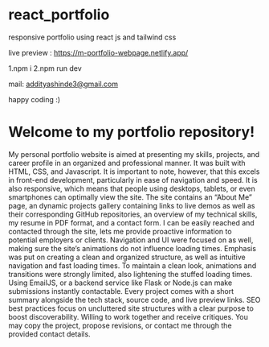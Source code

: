 # react_portfolio
responsive portfolio using react js and tailwind css

live preview : https://m-portfolio-webpage.netlify.app/

1.npm i
2.npm run dev

mail: addityashinde3@gmail.com

happy coding :)
# Welcome to my portfolio repository!
My personal portfolio website is aimed at presenting my skills, projects, and career profile in an organized and professional manner.
It was built with HTML, CSS, and Javascript. It is important to note, however, that this excels in front-end development, particularly in ease of navigation and speed.
It is also responsive, which means that people using desktops, tablets, or even smartphones can optimally view the site.
The site contains an “About Me” page, an dynamic projects gallery containing links to live demos as well as their corresponding GitHub repositories, an overview of my technical skills, my resume in PDF format, and a contact form.
I can be easily reached and contacted through the site, lets me provide proactive information to potential employers or clients.
Navigation and UI were focused on as well, making sure the site’s animations do not influence loading times.
Emphasis was put on creating a clean and organized structure, as well as intuitive navigation and fast loading times.
To maintain a clean look, animations and transitions were strongly limited, also lightening the stuffed loading times.
Using EmailJS, or a backend service like Flask or Node.js can make submissions instantly contactable.
Every project comes with a short summary alongside the tech stack, source code, and live preview links.
SEO best practices focus on uncluttered site structures with a clear purpose to boost discoverability.
Willing to work together and receive critiques. You may copy the project, propose revisions, or contact me through the provided contact details.
